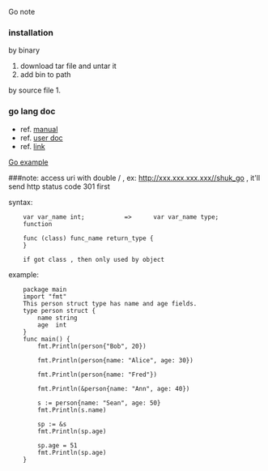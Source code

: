 Go note

### installation

by binary
1. download tar file and untar it
2. add bin to path

by source file
1.





### go lang doc
- ref. [manual](https://gobyexample.com/structs)
- ref. [user doc](http://astaxie.gitbooks.io/build-web-application-with-golang/content/en/03.2.html)
- ref. [link](http://astaxie.gitbooks.io/build-web-application-with-golang/content/en/04.1.html)

[Go example](https://gobyexample.com/)

###note:
	access uri with double / , ex: http://xxx.xxx.xxx.xxx//shuk_go , it'll send http status code 301 first


syntax:


		var var_name int;			=>		var var_name type;
		function

		func (class) func_name return_type {
		}

		if got class , then only used by object

example:

		package main
		import "fmt"
		This person struct type has name and age fields.
		type person struct {
		    name string
		    age  int
		}
		func main() {
		    fmt.Println(person{"Bob", 20})

		    fmt.Println(person{name: "Alice", age: 30})

		    fmt.Println(person{name: "Fred"})

		    fmt.Println(&person{name: "Ann", age: 40})

		    s := person{name: "Sean", age: 50}
		    fmt.Println(s.name)

		    sp := &s
		    fmt.Println(sp.age)

		    sp.age = 51
		    fmt.Println(sp.age)
		}

